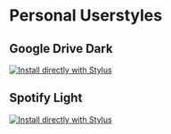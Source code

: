 # Personal Userstyles

## Google Drive Dark

[![Install directly with Stylus](https://img.shields.io/badge/Install%20directly%20with-Stylus-00adad.svg)](https://raw.githubusercontent.com/Gravitonic/userstyles/main/drivedark.user.styl)

## Spotify Light

[![Install directly with Stylus](https://img.shields.io/badge/Install%20directly%20with-Stylus-00adad.svg)](https://raw.githubusercontent.com/Gravitonic/userstyles/main/spotifylight.user.styl)
